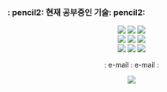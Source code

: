 

<h3 일직선을="center">: pencil2: 현재 공부중인 기술: pencil2: </h3>
<p align="center">
 <img src="https://img.shields.io/badge/Python-3776AB?style=flat-square&logo=Python&logoColor=white "/></a>
 <img src="https://img.shields.io/badge/Android-3DDC84?style=flat-square&logo=Android&logoColor=white "/></a>
 <img src="https://img.shields.io/badge/JavaScript-F7DF1E?style=flat-square&logo=JavaScript&logoColor=white "/></a>
 <br>
 <img src="https://img.shields.io/badge/HTML-E34F26?style=flat-square&logo=HTML&logoColor=white "/></a>
 <img src="https://img.shields.io/badge/CSS-1572B6?style=flat-square&logo=CSS&logoColor=white "/></a>
 <img src="https://img.shields.io/badge/Tableau-E97627?style=flat-square&logo=Tableau&logoColor=white "/></a>
 <br>
 <img src="https://img.shields.io/badge/SQLite-003B57?style=flat-square&logo=SQLite&logoColor=white "/></a>
 <img src="https://img.shields.io/badge/R-276DC3?style=flat-square&logo=R&logoColor=white "/></a>
 <img src="https://img.shields.io/badge/Oracle-F80000?style=flat-square&logo=Oracle&logoColor=white "/></a>
</p>

<p align="center"> : e-mail : e-mail : </p>
<p align="center">
<a href="url"><img src="https://img.shields.io/badge/lhyk0219 @naver.com-F7DF1E?style=flat-square&logo=email&logoColor=white&link=lhyk0219@naver.com "/></a>
</p>
